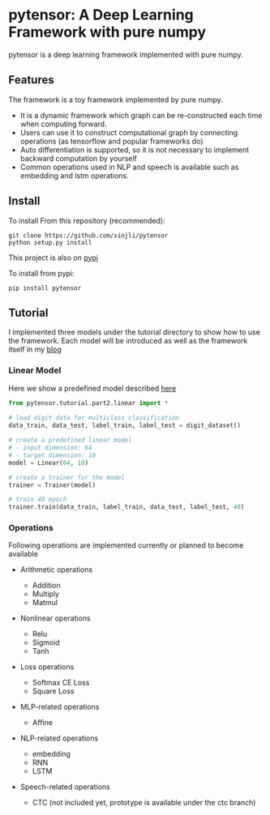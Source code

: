 # pytensor: A Deep Learning Framework with pure numpy

pytensor is a deep learning framework implemented with pure numpy.


## Features

The framework is a toy framework implemented by pure numpy.

* It is a dynamic framework which graph can be re-constructed each time when computing forward.
* Users can use it to construct computational graph by connecting operations (as tensorflow and popular frameworks do)
* Auto differentiation is supported, so it is not necessary to implement backward computation by yourself
* Common operations used in NLP and speech is available such as embedding and lstm operations.  

## Install

To install From this repository (recommended):

	git clone https://github.com/xinjli/pytensor
	python setup.py install

This project is also on [pypi](https://pypi.python.org/pypi/pytensor>)

To install from pypi:

	pip install pytensor

## Tutorial

I implemented three models under the tutorial directory to show how to use the framework.
Each model will be introduced as well as the framework itself in my [blog](http://www.xinjianl.com)

### Linear Model
Here we show a predefined model described [here](http://www.xinjianl.com/blog/2017/12/20/implement-a-deep-learning-framework-with-pure-numpy/)


```python
from pytensor.tutorial.part2.linear import *
  
# load digit data for multiclass classification
data_train, data_test, label_train, label_test = digit_dataset()

# create a predefined linear model
# - input dimension: 64
# - target dimension: 10
model = Linear(64, 10)

# create a trainer for the model
trainer = Trainer(model)

# train 40 epoch
trainer.train(data_train, label_train, data_test, label_test, 40)
```

### Operations

Following operations are implemented currently or planned to become available

* Arithmetic operations
  * Addition
  * Multiply
  * Matmul

* Nonlinear operations
  * Relu
  * Sigmoid
  * Tanh
  
* Loss operations
  * Softmax CE Loss 
  * Square Loss

* MLP-related operations
  * Affine
  
* NLP-related operations
  * embedding
  * RNN
  * LSTM
  
* Speech-related operations
  * CTC (not included yet, prototype is available under the ctc branch)

 
 





